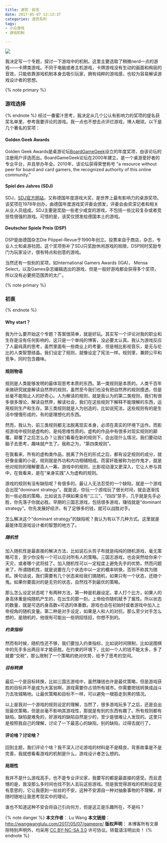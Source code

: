 ```yaml
---
title: 游赏：前言
date: 2017-05-07 13:13:37
categories: 游赏系列
tags:
- 小众游戏
- 游戏机制

---
```

<img src="/images/b18.jpg" class="img-1f" />

我决定写一个专题，探讨一下游戏中的机制。这里主要选取了稍微nerd一点的游戏——卡牌类游戏。不同于电脑或者主机游戏，卡牌游戏没有生动的画面和绚丽的音效，只能依靠游戏机制本身去吸引玩家，拥有纯粹的游戏感，也较为容易解读游戏设计者的思想。

<!-- more -->
{% note primary %}
### 游戏选择
{% endnote %}
经过一番蜜汁思考，我决定从几个公认有影响力的奖项的提名获奖名单里，参考我要评论的游戏。我一点也不想去点评烂游戏，博人眼球。以下是几个著名的奖项：

#### Golden Geek Awards
Golden Geek Awards是桌游论坛[BoardGameGeek](https://www.boardgamegeek.com/)设立的年度奖项，由该论坛的注册用户评选而出。BoardGameGeek论坛在2000年建立，是一个桌游爱好者的专业平台，并且举办年会。2010年，该论坛获得荣誉称号 "a resource without peer for board and card gamers, the recognized authority of this online community."

#### Spiel des Jahres (SDJ)
SDJ，[SDJ官方网站](http://www.spiel-des-jahres.com/)，又称德国年度游戏大奖，是世界上最有影响力的桌游奖项。该奖项在1978年创办，由德国年度游戏奖评委会颁发，评委会由资深记者和相关从业人员组成。SDJ主要是奖励一些老少咸宜的游戏，不包括一些比较复杂或者竞技性很强的游戏。可惜的是，该奖仅颁发给德国本土的游戏。

#### Deutscher Spiele Preis (DSP)
DSP是由德国杂志Die Pöppel-Revue于1990年创立。投票来自于商店，杂志，专业人士和桌游社团。这个奖项弥补了SDJ只奖励休闲游戏的局限，DSP同时奖励专门为玩家设计，很有特点和创意的游戏。

当然还有一些别的奖项，如International Gamers Awards (IGA)， Mensa Select，以及Games杂志编辑选出的游戏，但是一般好游戏都会获得多个奖项，所以没有必要把范围弄的太广。


{% note primary %}
### 初衷
{% endnote %}

#### Why start？
我为什么要开始这个专题？答案很简单，就是好玩。其实写一个评论对我的职业和生存是没有任何影响的，这只是一个单纯的博客，没必要太认真。我认为游戏反应了人最纯真的思考，虽然里面有一些商业上的考量，但是相比影视音乐，是无与伦比的人类智慧结晶。我们设定了规则，就像设定了宪法一样。规则里，兼顾公平和竞争，同时包含趣味。

#### 规则物语

规则是人类能够发明的最体现思考本质的东西。第一类规则是本质的。人类千百年来做研究就是解读自然界的规则，虽然至今我们也没有把自然界的规则摸透，但是丝毫不能阻止人的好奇心。人为解读的规则，就是我认为的第二类规则，我们有很多很多理论，解读自然界，解读社会，我们在这些规则下解释不能理解的东西，运用规则生产和生存。第三类规则就是人为创造的，比如说宪法，这些规则有的是生活中慢慢形成的，有的是理想化的东西。

然而，我认为，前三类规则都无法脱离现实本身，必须在真实的环境下运作。而影视游戏中规则是虚构的，是纯思维性质的。虚构的作品中有很多对现实规则的颠覆。颠覆了之后怎么办？让我们看看在新的规则下，会出现什么情况，我们要动动脑子去思考，趣味就产生了。我称之为，“第四类规则”。

在我看来，所有的虚构类作品，脱离了外在的形式之后，都有设定规则的成分，就好像金庸的小说，规则就是外功和内功相辅相成。而富奸能被称为创作鬼才，就是他对规则的理解要高人一筹。游戏中的规则，比影视动漫又更深入，它让人参与其中，在我看来，是在“亲身实践”人为虚构的规则。

游戏的规则有没有缺陷呢？有很多的。最让人无法忍受的一个缺陷，就是一个游戏会出现“dominant strategy”。就是说，你玩一个游戏玩了很长时间，就会逐渐找到一些必胜的策略，比如说五子棋如果没有“三三”，“四四”禁手，几乎就是先手必胜，你先落子你就必胜。早期的三国志游戏，包括很多游戏，赚钱就是“dominant strategy”。你先发展好经济，有了足够多的钱，就可以战胜对手。

怎么解决这个“dominant strategy”的缺陷呢？我认为有以下几种方式。这里就是最能体现游戏设计者的智慧的地方了。
	
##### 随机性
		
加入随机性是最直接的解决方法，比如说石头剪子布就是纯纯的随机游戏，毫无策略可言，至少你没有一个可以应对所有人的策略。三国志游戏，也会突然给你来个天灾，或者哪个武将挂了。加入随机性可以一定程度上避免先手的优势。然而问题来了，所谓随机性，就是说要在几个状态中以一定的概率转换，否则不称其为随机。换句话说，我们需要有几个状态来给我们搞随机，如果只有一个状态，还随个鬼。如果你要面对的是无穷的状态，自然找不到最优的策略。

那么怎么设定状态呢？有两种方法，第一种是机器设定。拿人打个比方，如果人的身高体重是纯随机产生的，在出生的那一刻，上帝给你随机赋予了属性。所以状态的数量，就是可选的身高数×可选的体重数。游戏也会在初始时或者游戏中加入上帝视角的随机变量。第二种是对手设定，如果是人和人的对抗，那么至少对手怎么想的，是随机的，他很有可能出一些阴招怪招，你想不到的。

##### 约束指标
然而有时候，随机性还不够，我们要加入约束指标，比如说时间限制，比如说围棋中的先手多出两目半才能获胜。在约束的环境下，比如一个人的钱不能太多，多了就要“交税”，那么限制了一个策略的绝对优势，给予了思考的空间。


##### 目标转换
最后一个是目标转换，比如三国志游戏中，虽然赚钱也许是最优策略，但是游戏获胜的目标并不是成为大富翁啊，游戏需要你占领所有城市。你需要把钱转换成战斗力去攻城略地。让最优策略和目标不一样，可以避免一根筋走到黑的情况。

以上是我对一个游戏的规则设定的理解，当然了，很多游戏玩多了之后，还是会出现最优策略，但是丝毫不影响其游戏性，那就是有别的东西有趣了。所有规则都有缺陷，缺陷是难免的，好游戏的缺陷自然是少的，至少是很难让人发现的。这里只是按照我自己的理解，讨论了一下最恶心的缺陷，别的缺陷，过得去就行了。

#### 评论啥？讨论啥？
回到主题，我们评论个啥？我不深入讨论游戏的材料是不是精良，背景故事是不是完善，我就想看看游戏的机制是什么，游戏设计者怎么想的。

#### 局限性
我并不是什么游戏高手，也不是专业评论家，我要写的都是最直接的感受。而且遗憾的是，我没那么多时间也找不到人去玩这些游戏。但是我觉得游戏的机制设定是有意思的，它让我感到一丝丝的不安，这种不安源自一种对抽象事物的不理解，并随时随地让我思考现实中的理论。

谁也不知道这种不安会将自己引向何方，但是这正是乐趣所在，不是吗？

{% note danger %} 
**本文作者**： Lu Wang
**本文链接**： http://wangwanglulu.com/2017/05/07/gamepre/
**版权声明**： 本博客所有文章除特别声明外，均采用 [CC BY-NC-SA 3.0](https://creativecommons.org/licenses/by-nc-sa/3.0/cn/) 许可协议。转载请注明出处！
{% endnote %}


